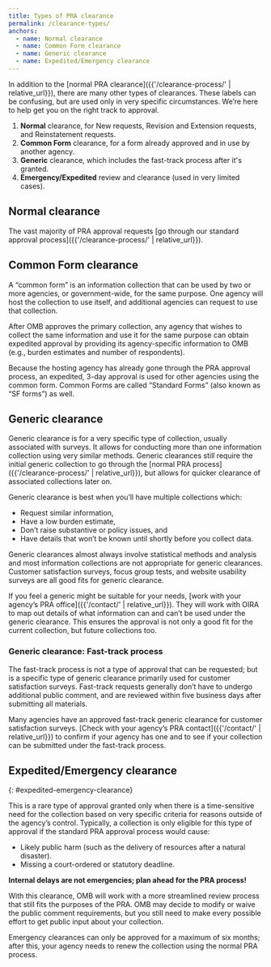 ```yaml
---
title: Types of PRA clearance
permalink: /clearance-types/
anchors:
  - name: Normal clearance
  - name: Common Form clearance
  - name: Generic clearance
  - name: Expedited/Emergency clearance
---
```


In addition to the [normal PRA clearance]({{'/clearance-process/' | relative_url}}), there are many other types of clearances. These labels can be confusing, but are used only in very specific circumstances. We’re here to help get you on the right track to approval.

1. **Normal** clearance, for New requests, Revision and Extension requests, and Reinstatement requests.
2. **Common Form** clearance, for a form already approved and in use by another agency.
3. **Generic** clearance, which includes the fast-track process after it's granted.
4. **Emergency/Expedited** review and clearance (used in very limited cases).

## Normal clearance

The vast majority of PRA approval requests [go through our standard approval process]({{'/clearance-process/' | relative_url}}).

## Common Form clearance

A “common form” is an information collection that can be used by two or more agencies, or government-wide, for the same purpose. One agency will host the collection to use itself, and additional agencies can request to use that collection. 

After OMB approves the primary collection, any agency that wishes to collect the same information and use it for the same purpose can obtain expedited approval by providing its agency-specific information to OMB (e.g., burden estimates and number of respondents).

Because the hosting agency has already gone through the PRA approval process, an expedited, 3-day approval is used for other agencies using the common form. Common Forms are called “Standard Forms” (also known as “SF forms”) as well.

## Generic clearance

Generic clearance is for a very specific type of collection, usually associated with surveys. It allows for conducting more than one information collection using very similar methods. Generic clearances still require the initial generic collection to go through the [normal PRA process]({{'/clearance-process/' | relative_url}}), but allows for quicker clearance of associated collections later on.

Generic clearance is best when you’ll have multiple collections which:

- Request similar information,
- Have a low burden estimate,
- Don’t raise substantive or policy issues, and
- Have details that won’t be known until shortly before you collect data.

Generic clearances almost always involve statistical methods and analysis and most information collections are not appropriate for generic clearances. Customer satisfaction surveys, focus group tests, and website usability surveys are all good fits for generic clearance.

If you feel a generic might be suitable for your needs, [work with your agency’s PRA office]({{'/contact/' | relative_url}}). They will work with OIRA to map out details of what information can and can’t be used under the generic clearance. This ensures the approval is not only a good fit for the current collection, but future collections too.

### Generic clearance: Fast-track process

The fast-track process is not a type of approval that can be requested; but is a specific type of generic clearance primarily used for customer satisfaction surveys. Fast-track requests generally don’t have to undergo additional public comment, and are reviewed within five business days after submitting all materials.

Many agencies have an approved fast-track generic clearance for customer satisfaction surveys. [Check with your agency’s PRA contact]({{'/contact/' | relative_url}}) to confirm if your agency has one and to see if your collection can be submitted under the fast-track process.

## Expedited/Emergency clearance
{: #expedited-emergency-clearance}

This is a rare type of approval granted only when there is a time-sensitive need for the collection based on very specific criteria for reasons outside of the agency’s control. Typically, a collection is only eligible for this type of approval if the standard PRA approval process would cause:

- Likely public harm (such as the delivery of resources after a natural disaster).
- Missing a court-ordered or statutory deadline.

**Internal delays are not emergencies; plan ahead for the PRA process!**

With this clearance, OMB will work with a more streamlined review process that still fits the purposes of the PRA. OMB may decide to modify or waive the public comment requirements, but you still need to make every possible effort to get public input about your collection.

Emergency clearances can only be approved for a maximum of six months; after this, your agency needs to renew the collection using the normal PRA process.
